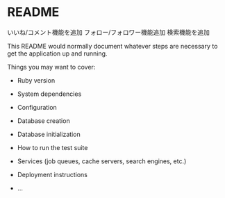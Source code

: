 # README

いいね/コメント機能を追加
フォロー/フォロワー機能追加
検索機能を追加



This README would normally document whatever steps are necessary to get the
application up and running.

Things you may want to cover:

* Ruby version

* System dependencies

* Configuration

* Database creation

* Database initialization

* How to run the test suite

* Services (job queues, cache servers, search engines, etc.)

* Deployment instructions

* ...
